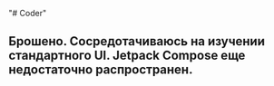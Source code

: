 "# Coder" 
## Брошено. Сосредотачиваюсь на изучении стандартного UI. Jetpack Compose еще недостаточно распространен.
